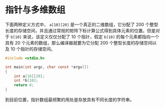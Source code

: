 # 指针与多维数组

下面两种定义方式中， `a[10][20]` 是一个真正的二维数组，它分配了 200 个整型长度的存储空间，并且通过常规的矩阵下标计算公式得到具体元素的位置。但是对于 `b[10]` 来说，该定义仅仅分配了 10 个指针，假定 `b[10]` 的每个元素都指向一个具有 20 个元素的数组，那么编译器就要为它分配 200 个整型长度的存储空间以及 10 个指针的存储空间。

```c
#include <stdio.h>

int main(int argc, char const *argv[])
{
    int a[10][20];
    int *b[10];
    return 0;
}
```

到目前位置，指针数组最频繁的用处是存放具有不同长度的字符串。

